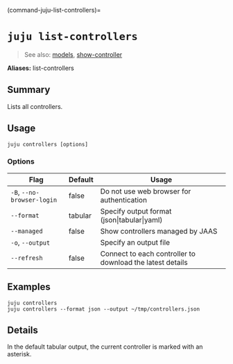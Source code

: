(command-juju-list-controllers)=
# `juju list-controllers`
> See also: [models](#models), [show-controller](#show-controller)

**Aliases:** list-controllers

## Summary
Lists all controllers.

## Usage
```juju controllers [options] ```

### Options
| Flag | Default | Usage |
| --- | --- | --- |
| `-B`, `--no-browser-login` | false | Do not use web browser for authentication |
| `--format` | tabular | Specify output format (json&#x7c;tabular&#x7c;yaml) |
| `--managed` | false | Show controllers managed by JAAS |
| `-o`, `--output` |  | Specify an output file |
| `--refresh` | false | Connect to each controller to download the latest details |

## Examples

    juju controllers
    juju controllers --format json --output ~/tmp/controllers.json



## Details
In the default tabular output, the current controller is marked with an asterisk.